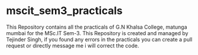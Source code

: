 # mscit_sem3_practicals
This Repository contains all the practicals of G.N Khalsa College, matunga mumbai for the MSc.IT Sem-3.
This Repository is created and  managed by Tejinder Singh, if you found any errors in the practicals you can create a pull request or directly message me i will correct the code.
